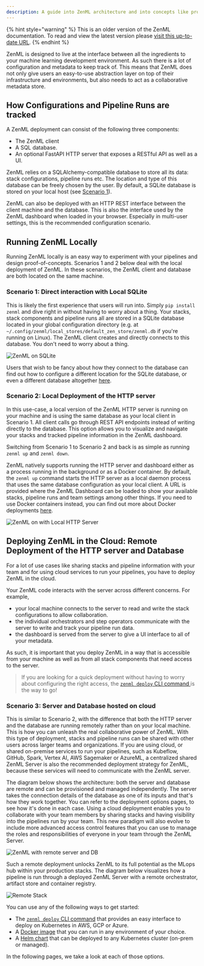 ```yaml
---
description: A guide into ZenML architecture and into concepts like providers, deployers and more!
---
```


{% hint style="warning" %}
This is an older version of the ZenML documentation. To read and view the latest version please [visit this up-to-date URL](https://docs.zenml.io).
{% endhint %}


ZenML is designed to live at the interface between all the ingredients to your 
machine learning development environment. As such there is a lot of configuration 
and metadata to keep track of. This means that ZenML does not only give users an
easy-to-use abstraction layer on top of their infrastructure and environments, 
but also needs to act as a collaborative metadata store.

## How Configurations and Pipeline Runs are tracked

A ZenML deployment can consist of the following three components:
- The ZenML client
- A SQL database.
- An optional FastAPI HTTP server that exposes a RESTful API as well as a UI.

ZenML relies on a SQLAlchemy-compatible database to store all its data: stack 
configurations, pipeline runs etc. The location and type of this database can be 
freely chosen by the user. By default, a SQLite database is stored on your local 
host (see [Scenario 1](#running-zenml-locally)).

ZenML can also be deployed with an HTTP REST interface between the client machine
and the database. This is also the interface used by the ZenML dashboard when 
loaded in your browser. Especially in multi-user settings, this is the recommended
configuration scenario.

## Running ZenML Locally

Running ZenML locally is an easy way to experiment with your pipelines and design 
proof-of-concepts. Scenarios 1 and 2 below deal with the local deployment of ZenML.
In these scenarios, the ZenML client and database are both located on the same machine.

### Scenario 1: Direct interaction with Local SQLite

This is likely the first experience that users will run into. Simply `pip install 
zenml` and dive right in without having to worry about a thing. Your stacks,
stack components and pipeline runs all are stored in a SQLite database located
in your global configuration directory (e.g. at
`~/.config/zenml/local_stores/default_zen_store/zenml.db` if you're running on
Linux). The ZenML client creates and directly connects to this database. You
don't need to worry about a thing.

![ZenML on SQLite](../../assets/getting_started/Scenario1.png)

Users that wish to be fancy about how they connect to the database can find
out how to configure a different location for the SQLite database, or even a
different database altogether [here](../../guidelines/global-config.md).

### Scenario 2: Local Deployment of the HTTP server

In this use-case, a local version of the ZenML HTTP server is running on your 
machine and is using the same database as your local client in Scenario 1. All 
client calls go through REST API endpoints instead of writing directly to the 
database. This option allows you to visualize and navigate your stacks and 
tracked pipeline information in the ZenML dashboard.

Switching from Scenario 1 to Scenario 2 and back is as simple as running 
`zenml up` and `zenml down`.

ZenML natively supports running the HTTP server and dashboard either as a 
process running in the background or as a Docker container. By default, the 
`zenml up` command starts the HTTP server as a local daemon process that uses 
the same database configuration as your local client. A URL is provided where
the ZenML Dashboard can be loaded to show your available stacks, pipeline runs 
and team settings among other things. If you need to use Docker containers 
instead, you can find out more about Docker deployments [here](./docker.md).

![ZenML on with Local HTTP Server](../../assets/getting_started/Scenario2.png)

## Deploying ZenML in the Cloud: Remote Deployment of the HTTP server and Database

For a lot of use cases like sharing stacks and pipeline information with your 
team and for using cloud services to run your pipelines, you have to deploy ZenML in the cloud. 

Your ZenML code interacts with the server across different concerns. For example, 
- your local machine connects to the server to read and write the stack configurations to allow collaboration. 
- the individual orchestrators and step operators communicate with the server to write and track your pipeline run data. 
- the dashboard is served from the server to give a UI interface to all of your metadata.

As such, it is important that you deploy ZenML in a way that is accessible from
your machine as well as from all stack components that need access to the server.
> If you are looking for a quick deployment without having to worry about configuring 
> the right access, the [`zenml deploy` CLI command ](./cli.md) is the way to go!
 
### Scenario 3: Server and Database hosted on cloud

This is similar to Scenario 2, with the difference that both the HTTP server
and the database are running remotely rather than on your local machine. This 
is how you can unleash the real collaborative power of ZenML. With this type of 
deployment, stacks and pipeline runs can be shared with other users across larger 
teams and organizations. If you are using cloud, or shared on-premise services 
to run your pipelines, such as Kubeflow, GitHub, Spark, Vertex AI, AWS Sagemaker 
or AzureML, a centralized shared ZenML Server is also the recommended deployment
strategy for ZenML, because these services will need to communicate with the 
ZenML server.

The diagram below shows the architecture: both the server and database are 
remote and can be provisioned and managed independently. The server takes the 
connection details of the database as one of its inputs and that's how they
work together. You can refer to the deployment options pages, to see how it's
done in each case.
Using a cloud deployment enables you to collaborate with your team members by 
sharing stacks and having visibility into the pipelines run by your team. This
new paradigm will also evolve to include more advanced access control features 
that you can use to manage the roles and responsibilities of everyone in your 
team through the ZenML Server.

![ZenML with remote server and DB](../../assets/getting_started/Scenario3.2.png)

Such a remote deployment unlocks ZenML to its full potential as the MLops hub 
within your production stacks. The diagram below visualizes how a pipeline is 
run through a deployed ZenML Server with a remote orchestrator, artifact store
and container registry. 

![Remote Stack](../../assets/diagrams/RemoteServer.png)


You can use any of the following ways to get started:
- The [`zenml deploy` CLI command](./cli.md) that provides an easy interface to deploy on Kubernetes in AWS, GCP or Azure.
- A [Docker image](./docker.md) that you can run in any environment of your choice.
- A [Helm chart](./helm.md) that can be deployed to any Kubernetes cluster (on-prem or managed).

In the following pages, we take a look at each of those options.
